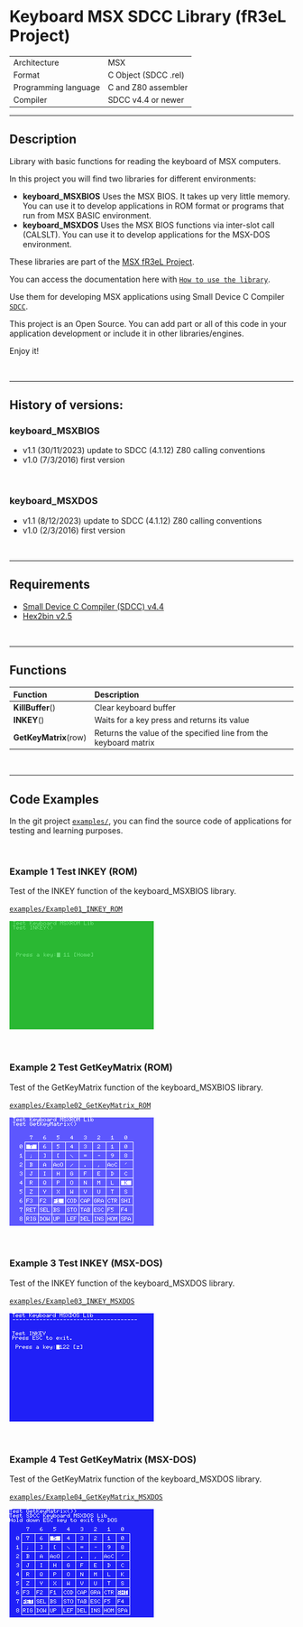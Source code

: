 # Keyboard MSX SDCC Library (fR3eL Project)

<table>
<tr><td>Architecture</td><td>MSX</td></tr>
<tr><td>Format</td><td>C Object (SDCC .rel)</td></tr>
<tr><td>Programming language</td><td>C and Z80 assembler</td></tr>
<tr><td>Compiler</td><td>SDCC v4.4 or newer</td></tr>
</table>

---

## Description

Library with basic functions for reading the keyboard of MSX computers.

In this project you will find two libraries for different environments:
- **keyboard_MSXBIOS** Uses the MSX BIOS. It takes up very little memory. You can use it to develop applications in ROM format or programs that run from MSX BASIC environment.
- **keyboard_MSXDOS** Uses the MSX BIOS functions via inter-slot call (CALSLT). You can use it to develop applications for the MSX-DOS environment.
  
These libraries are part of the [MSX fR3eL Project](https://github.com/mvac7/SDCC_MSX_fR3eL).

You can access the documentation here with [`How to use the library`](docs/HOWTO.md).

Use them for developing MSX applications using Small Device C Compiler [`SDCC`](http://sdcc.sourceforge.net/).

This project is an Open Source. 
You can add part or all of this code in your application development or include it in other libraries/engines.

Enjoy it!

<br/>

---

## History of versions:

### keyboard_MSXBIOS
- v1.1 (30/11/2023) update to SDCC (4.1.12) Z80 calling conventions
- v1.0 (7/3/2016) first version

<br/>

### keyboard_MSXDOS
- v1.1 (8/12/2023) update to SDCC (4.1.12) Z80 calling conventions
- v1.0 (2/3/2016) first version

<br/>

---

## Requirements

- [Small Device C Compiler (SDCC) v4.4](http://sdcc.sourceforge.net/)
- [Hex2bin v2.5](http://hex2bin.sourceforge.net/)

<br/>

---

## Functions

| Function | Description |
| :---     | :---        |
| **KillBuffer**() | Clear keyboard buffer |
| **INKEY**() | Waits for a key press and returns its value |
| **GetKeyMatrix**(row) | Returns the value of the specified line from the keyboard matrix |

<br/>

---

## Code Examples

In the git project [`examples/`](../examples/), you can find the source code of applications for testing and learning purposes.

<br/>

### Example 1 Test INKEY (ROM)

Test of the INKEY function of the keyboard_MSXBIOS library.

[`examples/Example01_INKEY_ROM`](examples/Example01_INKEY_ROM)

![Example screenshot](docs/pics/cs_Example01_INKEY_ROM.png) 

<br/>

### Example 2 Test GetKeyMatrix (ROM)

Test of the GetKeyMatrix function of the keyboard_MSXBIOS library.

[`examples/Example02_GetKeyMatrix_ROM`](examples/Example02_GetKeyMatrix_ROM)

![Example screenshot](docs/pics/cs_Example02_GetKeyMatrix_ROM.png) 

<br/>

### Example 3 Test INKEY (MSX-DOS)

Test of the INKEY function of the keyboard_MSXDOS library.

[`examples/Example03_INKEY_MSXDOS`](examples/Example03_INKEY_MSXDOS)

![Example screenshot](docs/pics/cs_Example03_INKEY_MSXDOS.png) 

<br/>

### Example 4 Test GetKeyMatrix (MSX-DOS)

Test of the GetKeyMatrix function of the keyboard_MSXDOS library.

[`examples/Example04_GetKeyMatrix_MSXDOS`](examples/Example04_GetKeyMatrix_MSXDOS)

![Example screenshot](docs/pics/cs_Example04_GetKeyMatrix_MSXDOS.png) 

<br/>
